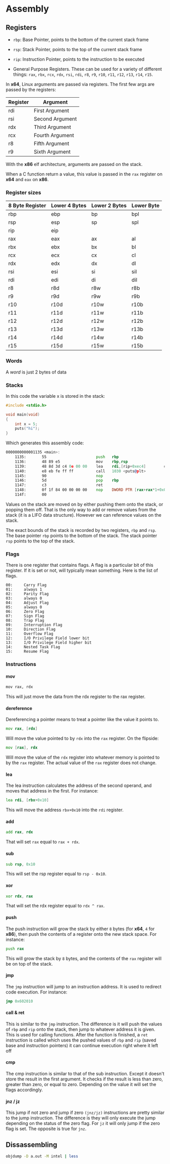 # Assembly

## Registers

* `rbp`: Base Pointer, points to the bottom of the current stack frame
* `rsp`: Stack Pointer, points to the top of the current stack frame
* `rip`: Instruction Pointer, points to the instruction to be executed

* General Purpose Registers. These can be used for a variety of different things:
`rax`, `rbx`, `rcx`, `rdx`, `rsi`, `rdi`, `r8`, `r9`, `r10`, `r11`, `r12`, `r13`, `r14`, `r15`.

In **x64**, Linux arguments are passed via registers. The first few args are passed by the registers:

| Register | Argument
| -------- | --------
| rdi      | First Argument
| rsi      | Second Argument
| rdx      | Third Argument
| rcx      | Fourth Argument
| r8       | Fifth Argument
| r9       | Sixth Argument

With the **x86** elf architecture, arguments are passed on the stack.

When a C function return a value, this value is passed in the `rax` register on **x64** and `eax` on **x86**.

### Register sizes

| 8 Byte Register | Lower 4 Bytes | Lower 2 Bytes | Lower Byte |
|-----------------|---------------|---------------|------------|
|   rbp           |     ebp       |     bp        |     bpl    |
|   rsp           |     esp       |     sp        |     spl    |
|   rip           |     eip       |               |            |
|   rax           |     eax       |     ax        |     al     |
|   rbx           |     ebx       |     bx        |     bl     |
|   rcx           |     ecx       |     cx        |     cl     |
|   rdx           |     edx       |     dx        |     dl     |
|   rsi           |     esi       |     si        |     sil    |
|   rdi           |     edi       |     di        |     dil    |
|   r8            |     r8d       |     r8w       |     r8b    |
|   r9            |     r9d       |     r9w       |     r9b    |
|   r10           |     r10d      |     r10w      |     r10b   |
|   r11           |     r11d      |     r11w      |     r11b   |
|   r12           |     r12d      |     r12w      |     r12b   |
|   r13           |     r13d      |     r13w      |     r13b   |
|   r14           |     r14d      |     r14w      |     r14b   |
|   r15           |     r15d      |     r15w      |     r15b   |

### Words

A *word* is just 2 bytes of data

### Stacks

In this code the variable x is stored in the stack:

```c
#include <stdio.h>

void main(void)
{
    int x = 5;
    puts("hi");
}
```

Which generates this assembly code:
```asm
0000000000001135 <main>:
    1135:       55                      push   rbp
    1136:       48 89 e5                mov    rbp,rsp
    1139:       48 8d 3d c4 0e 00 00    lea    rdi,[rip+0xec4]        # 2004 <_IO_stdin_used+0x4>
    1140:       e8 eb fe ff ff          call   1030 <puts@plt>
    1145:       90                      nop
    1146:       5d                      pop    rbp
    1147:       c3                      ret    
    1148:       0f 1f 84 00 00 00 00    nop    DWORD PTR [rax+rax*1+0x0]
    114f:       00
```

Values on the stack are moved on by either pushing them onto the stack, or popping them off. That is the only way to add or remove values from the stack (it is a LIFO data structure). However we can reference values on the stack.

The exact bounds of the stack is recorded by two registers, `rbp` and `rsp`. The base pointer `rbp` points to the bottom of the stack. The stack pointer `rsp` points to the top of the stack.


### Flags

There is one register that contains flags. A flag is a particular bit of this register. If it is set or not, will typically mean something. Here is the list of flags.

```
00:     Carry Flag
01:     always 1
02:     Parity Flag
03:     always 0
04:     Adjust Flag
05:     always 0
06:     Zero Flag
07:     Sign Flag
08:     Trap Flag
09:     Interruption Flag     
10:     Direction Flag
11:     Overflow Flag
12:     I/O Privilege Field lower bit
13:     I/O Privilege Field higher bit
14:     Nested Task Flag
15:     Resume Flag
```

### Instructions

#### mov

```bash
mov rax, rdx
```

This will just move the data from the rdx register to the rax register.

#### dereference

Dereferencing a pointer means to treat a pointer like the value it points to.

```asm
mov rax, [rdx]
```

Will move the value pointed to by `rdx` into the `rax` register. On the flipside:

```asm
mov [rax], rdx
```

Will move the value of the `rdx` register into whatever memory is pointed to by the `rax` register. The actual value of the `rax` register does not change.

#### lea

The lea instruction calculates the address of the second operand, and moves that address in the first. For instance:

```asm
lea rdi, [rbx+0x10]
```

This will move the address `rbx+0x10` into the `rdi` register.

#### add

```asm
add rax, rdx
```

That will set `rax` equal to `rax + rdx`.

#### sub

```asm
sub rsp, 0x10
```

This will set the rsp register equal to `rsp - 0x10`.

#### xor

```asm
xor rdx, rax
```

That will set the rdx register equal to `rdx ^ rax`.

#### push

The push instruction will grow the stack by either `8` bytes (for **x64**, `4` for **x86**), then push the contents of a register onto the new stack space. For instance:

```asm
push rax
```

This will grow the stack by `8` bytes, and the contents of the `rax` register will be on top of the stack.

#### jmp

The `jmp` instruction will jump to an instruction address. It is used to redirect code execution. For instance:

```asm
jmp 0x602010
```

#### call & ret

This is similar to the `jmp` instruction. The difference is it will push the values of `rbp` and `rip` onto the stack, then jump to whatever address it is given. This is used for calling functions. After the function is finished, a `ret` instruction is called which uses the pushed values of `rbp` and `rip` (saved base and instruction pointers) it can continue execution right where it left off

#### cmp

The cmp instruction is similar to that of the sub instruction. Except it doesn't store the result in the first argument. It checks if the result is less than zero, greater than zero, or equal to zero. Depending on the value it will set the flags accordingly.

#### jnz / jz

This jump if not zero and jump if zero `(jnz/jz)` instructions are pretty similar to the jump instruction. The difference is they will only execute the jump depending on the status of the zero flag. For `jz` it will only jump if the zero flag is set. The opposite is true for `jnz`.


## Dissassembling

```bash
objdump -D a.out -M intel | less
```

